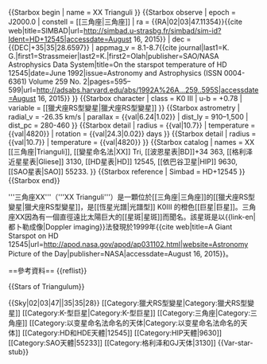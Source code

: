 {{Starbox begin
| name = XX Trianguli
}}
{{Starbox observe
| epoch    = J2000.0
| constell = [[三角座|三角座]]
| ra       = {{RA|02|03|47.11354}}<ref name=SIMBAD>{{cite web|title=SIMBAD|url=http://simbad.u-strasbg.fr/simbad/sim-id?Ident=HD+12545|accessdate=August 16, 2015}}</ref>
| dec      = {{DEC|+35|35|28.6597}}<ref name=SIMBAD/>
| appmag_v = 8.1-8.7<ref name=HARVARD>{{cite journal|last1=K. G.|first1=Strassmeier|last2=K.|first2=Olah|publisher=SAO/NASA Astrophysics Data System|title=On the starspot temperature of HD 12545|date=June 1992|issue=Astronomy and Astrophysics (ISSN 0004-6361) Volume 259 No. 2|pages=595–599|url=http://adsabs.harvard.edu/abs/1992A%26A...259..595S|accessdate=August 16, 2015}}</ref>
}}
{{Starbox character
| class    = K0 III<ref name=SIMBAD/>
| u-b      = +0.78<ref name=HARVARD/>
| variable = [[獵犬座RS型變星|獵犬座RS型變星]]<ref name=HARVARD/>
}}
{{Starbox astrometry
| radial_v = -26.35 km/s<ref name=SIMBAD/>
| parallax = {{val|6.24|1.02}}<ref name=SIMBAD/>
| dist_ly = 910–1,500<ref name=HARVARD/>
| dist_pc = 280-460<ref name=HARVARD/>
}}
{{Starbox detail
| radius   = {{val|10.7}}<ref name=HARVARD/>
| temperature = {{val|4820}}<ref name=HARVARD/>
| rotation = {{val|24.3|0.02}} days<ref name=HARVARD/>
}}
{{Starbox detail
| radius   = {{val|10.7}}<ref name=HARVARD/>
| temperature = {{val|4820}}<ref name=HARVARD/>
}}
{{Starbox catalog
| names = XX [[三角座|Trianguli]], [[變星命名法|XX]] Tri, [[波恩星表|BD]]+34 363, [[格利泽近星星表|Gliese]] 3130, [[HD星表|HD]] 12545, [[依巴谷卫星|HIP]] 9630, [[SAO星表|SAO]] 55233.<ref name=SIMBAD/>
}}
{{Starbox reference
| Simbad = HD+12545
}}
{{Starbox end}}

'''三角座XX'''（'''XX Trianguli'''）是一顆位於[[三角座|三角座]]的[[獵犬座RS型變星|獵犬座RS型變星]]，是[[恆星光譜|光譜型]] K0III 的橙色[[巨星|巨星]]<ref name=SIMBAD/><ref name=HARVARD/>。三角座XX因為有一個直徑遠比太陽巨大的[[星斑|星斑]]而聞名。該星斑是以{{link-en|都卜勒成像|Doppler imaging}}法發現於1999年<ref name=APOD>{{cite web|title=A Giant Starspot on HD 12545|url=http://apod.nasa.gov/apod/ap031102.html|website=Astronomy Picture of the Day|publisher=NASA|accessdate=August 16, 2015}}</ref>。

==參考資料==
{{reflist}}

{{Stars of Triangulum}}

{{Sky|02|03|47||35|35|28}}
[[Category:獵犬RS型變星|Category:獵犬RS型變星]]
[[Category:K-型巨星|Category:K-型巨星]]
[[Category:三角座|Category:三角座]]
[[Category:以变星命名法命名的天体|Category:以变星命名法命名的天体]]
[[Category:HD和HDE天體|12545]]
[[Category:HIP天體|9630]]
[[Category:SAO天體|55233]]
[[Category:格利泽和GJ天体|3130]]
{{Var-star-stub}}